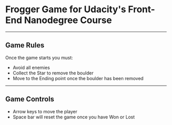 Frogger Game for Udacity's Front-End Nanodegree Course
======================================================

----------
Game Rules
----------
Once the game starts you must:
- Avoid all enemies
- Collect the Star to remove the boulder
- Move to the Ending point once the boulder has been removed

-------------
Game Controls
-------------
- Arrow keys to move the player
- Space bar will reset the game once you have Won or Lost